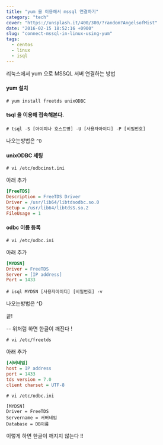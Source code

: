 ```yaml
---
title: "yum 을 이용해서 mssql 연결하기"
category: "tech"
cover: "https://unsplash.it/400/300/?random?AngelsofMist"
date: "2016-02-15 18:52:16 +0900"
slug: "connect-mssql-in-linux-using-yum"
tags: 
  - centos
  - linux
  - isql
---
```



리눅스에서 yum 으로 MSSQL 서버 연결하는 방법

#### yum 설치
```shell
# yum install freetds unixODBC
```

#### tsql 을 이용해 접속해본다.
```shell
# tsql -S [아이피나 호스트명] -U [사용자아이디] -P [비밀번호]
```

나오는방법은 `^D`

#### unixODBC 세팅
```shell
# vi /etc/odbcinst.ini
```

아래 추가
```ini
[FreeTDS]
Description = FreeTDS Driver
Driver = /usr/lib64/libtdsodbc.so.0
Setup = /usr/lib64/libtdsS.so.2
FileUsage = 1
```


#### odbc 이름 등록
```shell
# vi /etc/odbc.ini
```

아래 추가
```ini
[MYDSN]
Driver = FreeTDS
Server = [IP address]
Port = 1433
```

```shell
# isql MYDSN [사용자아이디] [비밀번호] -v
```

나오는방법은 ^D

끝!

-- 위처럼 하면 한글이 깨진다 !

```shell
# vi /etc/freetds
```

아래 추가
```ini
[서버네임]
host = IP address
port = 1433
tds version = 7.0
client charset = UTF-8
```

```shell
# vi /etc/odbc.ini
```

```shell
[MYDSN]
Driver = FreeTDS
Servername = 서버네임
Database = DB이름
```



이렇게 하면 한글이 깨지지 않는다 !!
